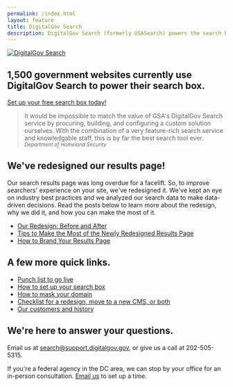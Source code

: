 ```yaml
---
permalink: /index.html
layout: feature
title: DigitalGov Search
description: DigitalGov Search (formerly USASearch) powers the search box on 1,500 government websites. Use it to improve the public's search experience on your agency's site.
---
```

<article class="article feature">
<div class="banner">
  <a href="/">
    <img src="http://f22818b4dfc10241d8a3-f1564c64756a8cfee25b6b19953b1d23.r31.cf2.rackcdn.com/digitalgov_search_logo.png" alt="DigitalGov Search" />
  </a>
</div>

<h1>1,500 government websites currently use DigitalGov&nbsp;Search to power their search box.</h1>

<div class='signup-wrapper'>
  <a href="http://search.usa.gov/signup" class="btn btn-primary btn-large">Set up your free search box today!</a>
</div>

<blockquote>It would be impossible to match the value of GSA's DigitalGov Search service by procuring, building, and configuring a custom solution ourselves. With the combination of a very feature-rich search service and knowledgable staff, this is by far the best search tool ever.
<small><cite>Department of Homeland Security</cite></small>
</blockquote>

## We've redesigned our results page!

Our search results page was long overdue for a facelift. So, to improve searchers' experience on your site, we've redesigned it. We've kept an eye on industry best practices and we analyzed our search data to make data-driven decisions. Read the posts below to learn more about the redesign, why we did it, and how you can make the most of it.

 * <a href="/blog/serp-redesign.html">Our Redesign: Before and After</a>
 * <a href="/blog/serp-redesign-tips.html">Tips to Make the Most of the Newly Redesigned Results Page</a>
 * <a href="/manual/brand.html">How to Brand Your Results Page</a>

## A few more quick links.

 * <a href="/blog/go-live.html">Punch list to go live</a>
 * <a href="/manual/index.html">How to set up your search box</a>
 * <a href="/manual/cname.html">How to mask your domain</a>
 * <a href="/blog/redesign.html">Checklist for a redesign, move to a new CMS, or both</a>
 * <a href="/customers.html">Our customers and history</a>

## We're here to answer your questions.

Email us at <search@support.digitalgov.gov>, or give us a call at 202-505-5315.

If you're a federal agency in the DC area, we can stop by your office for an in-person consultation. [Email us](mailto:search@support.digitalgov.gov) to set up a time.

</article>